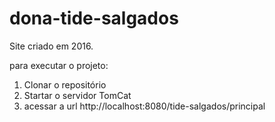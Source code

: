 # dona-tide-salgados

Site criado em 2016. 

para executar o projeto:

1) Clonar o repositório
2) Startar o servidor TomCat
3) acessar a url http://localhost:8080/tide-salgados/principal



